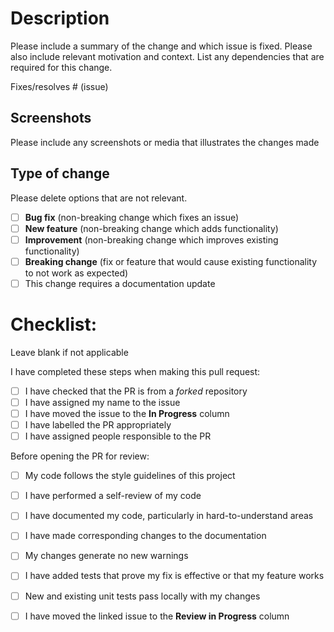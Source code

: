 # Description

Please include a summary of the change and which issue is fixed. Please also include relevant motivation and context. List any dependencies that are required for this change.

Fixes/resolves # (issue)

## Screenshots

Please include any screenshots or media that illustrates the changes made

## Type of change

Please delete options that are not relevant.

- [ ] **Bug fix** (non-breaking change which fixes an issue)
- [ ] **New feature** (non-breaking change which adds functionality)
- [ ] **Improvement** (non-breaking change which improves existing functionality)
- [ ] **Breaking change** (fix or feature that would cause existing functionality to not work as expected)
- [ ] This change requires a documentation update

# Checklist:

Leave blank if not applicable

I have completed these steps when making this pull request:

- [ ] I have checked that the PR is from a _forked_ repository
- [ ] I have assigned my name to the issue
- [ ] I have moved the issue to the **In Progress** column
- [ ] I have labelled the PR appropriately
- [ ] I have assigned people responsible to the PR

Before opening the PR for review:
- [ ] My code follows the style guidelines of this project
- [ ] I have performed a self-review of my code
- [ ] I have documented my code, particularly in hard-to-understand areas
- [ ] I have made corresponding changes to the documentation
- [ ] My changes generate no new warnings
- [ ] I have added tests that prove my fix is effective or that my feature works
- [ ] New and existing unit tests pass locally with my changes
- [ ] I have moved the linked issue to the **Review in Progress** column


